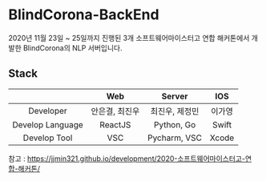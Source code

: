 # BlindCorona-BackEnd
2020년 11월 23일 ~ 25일까지 진행된 3개 소프트웨어마이스터고 연합 해커톤에서 개발한 BlindCorona의 NLP 서버입니다.

## Stack
|                      | Web     | Server | IOS | 
|:--------------------:|:---------------:|:------------------:|:------------------:|
| Developer | 안은결, 최진우 | 최진우, 제정민 | 이가영     |
| Develop Language | ReactJS| Python, Go| Swift     |
| Develop Tool     | VSC  | Pycharm, VSC | Xcode    |

참고 : https://jjmin321.github.io/development/2020-소프트웨어마이스터고-연합-해커톤/
